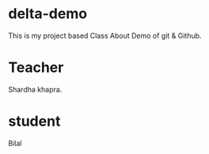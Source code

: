 # delta-demo
This is my project based Class About Demo of git &amp; Github.
# Teacher
Shardha khapra.
# student 
Bilal
